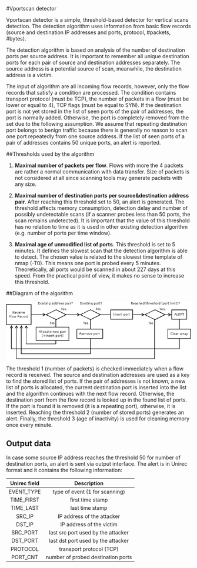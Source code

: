 #Vportscan detector

Vportscan detector is a simple, threshold-based detector for vertical scans detection. The detection algorithm uses information from basic flow records (source and destination IP addresses and ports, protocol, #packets, #bytes).

The detection algorithm is based on analysis of the number of destination ports per source address. It is important to remember all unique destination ports for each pair of source and destination addresses separately. The source address is a potential source of scan, meanwhile, the destination address is a victim.

The input of algorithm are all incoming flow records, however, only the flow records that satisfy a condition are processed. The condition contains transport protocol (must be TCP), the number of packets in a flow (must be lower or equal to 4), TCP flags (must be equal to SYN). If the destination port is not yet stored in the list of seen ports of the pair of addresses, the port is normally added. Otherwise, the port is completely removed from the set due to the following assumption. We assume that repeating destination port belongs to benign traffic because there is generally no reason to scan one port repeatedly from one source address. If the list of seen ports of a pair of addresses contains 50 unique ports, an alert is reported.


##Thresholds used by the algorithm

1. **Maximal number of packets per flow**. Flows with more the 4 packets are rather a normal communication with data transfer. Size of packets is not considered at all since scanning tools may generate packets with any size.

2. **Maximal number of destination ports per source&destination address pair**. After reaching this threshold set to 50, an alert is generated. The threshold affects memory consumption, detection delay and number of possibly undetectable scans (if a scanner probes less than 50 ports, the scan remains undetected). It is important that the value of this threshold has no relation to time as it is used in other existing detection algorithm (e.g. number of ports per time window).

3. **Maximal age of unmodified list of ports**. This threshold is set to 5 minutes. It defines the slowest scan that the detection algorithm is able to detect. The chosen value is related to the slowest time template of nmap (-T0). This means one port is probed every 5 minutes. Theoretically, all ports would be scanned in about 227 days at this speed. From the practical point of view, it makes no sense to increase this threshold.


##Diagram of the algorithm

![Vportscan detector](documentation/img/algorithm-diagram.png)

The threshold 1 (number of packets) is checked immediately when a flow record is received. The source and destination addresses are used as a key to find the stored list of ports. If the pair of addresses is not known, a new list of ports is allocated, the current destination port is inserted into the list and the algorithm continues with the next flow record. Otherwise, the destination port from the flow record is looked up in the found list of ports. If the port is found it is removed (it is a repeating port), otherwise, it is inserted. Reaching the threshold 2 (number of stored ports) generates an alert. Finally, the threshold 3 (age of inactivity) is used for cleaning memory once every minute.


## Output data

In case some source IP address reaches the threshold 50 for number of destination ports, an alert is sent via output interface.
The alert is in Unirec format and it contains the following information:

| Unirec field | Description                        |
|:------------:|:----------------------------------:|
| EVENT_TYPE   | type of event (1 for scanning)     |
| TIME_FIRST   | first time stamp                   |
| TIME_LAST    | last time stamp                    |
| SRC_IP       | IP address of the attacker         |
| DST_IP       | IP address of the victim           |
| SRC_PORT     | last src port used by the attacker |
| DST_PORT     | last dst port used by the attacker |
| PROTOCOL     | transport protocol (TCP)           |
| PORT_CNT     | number of probed destination ports |
